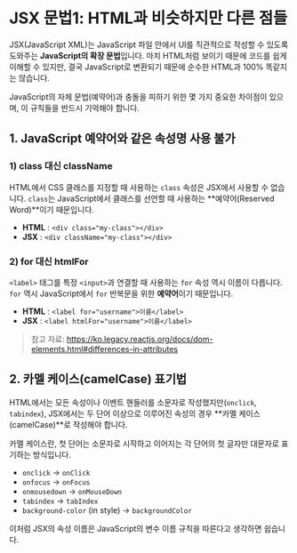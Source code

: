 # JSX 문법1: HTML과 비슷하지만 다른 점들

JSX(JavaScript XML)는 JavaScript 파일 안에서 UI를 직관적으로 작성할 수 있도록 도와주는 **JavaScript의 확장 문법**입니다. 마치 HTML처럼 보이기 때문에 코드를 쉽게 이해할 수 있지만, 결국 JavaScript로 변환되기 때문에 순수한 HTML과 100% 똑같지는 않습니다.

JavaScript의 자체 문법(예약어)과 충돌을 피하기 위한 몇 가지 중요한 차이점이 있으며, 이 규칙들을 반드시 기억해야 합니다.

## 1. JavaScript 예약어와 같은 속성명 사용 불가

### 1) class 대신 className

HTML에서 CSS 클래스를 지정할 때 사용하는 `class` 속성은 JSX에서 사용할 수 없습니다. `class`는 JavaScript에서 클래스를 선언할 때 사용하는 **예약어(Reserved Word)**이기 때문입니다.

- **HTML** : `<div class="my-class"></div>`
- **JSX** : `<div className="my-class"></div>`

### 2) for 대신 htmlFor

`<label>` 태그를 특정 `<input>`과 연결할 때 사용하는 `for` 속성 역시 이름이 다릅니다. `for` 역시 JavaScript에서 `for` 반복문을 위한 **예약어**이기 때문입니다.

- **HTML** : `<label for="username">이름</label>`
- **JSX** : `<label htmlFor="username">이름</label>`

> 참고 자료: https://ko.legacy.reactjs.org/docs/dom-elements.html#differences-in-attributes

## 2. 카멜 케이스(camelCase) 표기법

HTML에서는 모든 속성이나 이벤트 핸들러를 소문자로 작성했지만(`onclick`, `tabindex`), JSX에서는 두 단어 이상으로 이루어진 속성의 경우 **카멜 케이스(camelCase)**로 작성해야 합니다.

카멜 케이스란, 첫 단어는 소문자로 시작하고 이어지는 각 단어의 첫 글자만 대문자로 표기하는 방식입니다.

- `onclick` → `onClick`
- `onfocus` → `onFocus`
- `onmousedown` → `onMouseDown`
- `tabindex` → `tabIndex`
- `background-color` (in style) → `backgroundColor`

이처럼 JSX의 속성 이름은 JavaScript의 변수 이름 규칙을 따른다고 생각하면 쉽습니다.
